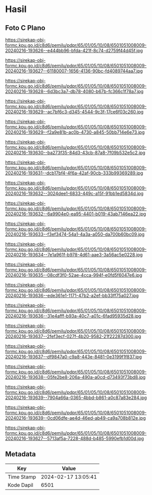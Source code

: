 # Hasil

## Foto C Plano

https://sirekap-obj-formc.kpu.go.id/c8d6/pemilu/pdpr/65/01/05/10/08/6501051008009-20240216-193626--e444bb96-bfda-421f-8c74-d2759f44d45f.jpg

https://sirekap-obj-formc.kpu.go.id/c8d6/pemilu/pdpr/65/01/05/10/08/6501051008009-20240216-193627--61180007-1656-4136-90bc-fd4089744aa7.jpg

https://sirekap-obj-formc.kpu.go.id/c8d6/pemilu/pdpr/65/01/05/10/08/6501051008009-20240216-193628--6d3bc3a7-db78-4080-b67b-fc366c1f78a7.jpg

https://sirekap-obj-formc.kpu.go.id/c8d6/pemilu/pdpr/65/01/05/10/08/6501051008009-20240216-193629--ac7bf6c3-d345-4544-9c3f-17ce6f03c260.jpg

https://sirekap-obj-formc.kpu.go.id/c8d6/pemilu/pdpr/65/01/05/10/08/6501051008009-20240216-193629--f2a9e81b-ac0b-4730-a845-50bb714e6e73.jpg

https://sirekap-obj-formc.kpu.go.id/c8d6/pemilu/pdpr/65/01/05/10/08/6501051008009-20240216-193630--ba273f35-84d3-43cb-87a8-7f09b532e5c2.jpg

https://sirekap-obj-formc.kpu.go.id/c8d6/pemilu/pdpr/65/01/05/10/08/6501051008009-20240216-193631--dcb17bf4-4f6a-42af-90cb-333b99369289.jpg

https://sirekap-obj-formc.kpu.go.id/c8d6/pemilu/pdpr/65/01/05/10/08/6501051008009-20240216-193632--3024dee1-6833-449c-a15f-91bb1ed5834d.jpg

https://sirekap-obj-formc.kpu.go.id/c8d6/pemilu/pdpr/65/01/05/10/08/6501051008009-20240216-193632--6a9904e0-ea95-4401-b019-43ab7146ea22.jpg

https://sirekap-obj-formc.kpu.go.id/c8d6/pemilu/pdpr/65/01/05/10/08/6501051008009-20240216-193633--f3ef3474-54a1-4a3a-a050-da700b60bc09.jpg

https://sirekap-obj-formc.kpu.go.id/c8d6/pemilu/pdpr/65/01/05/10/08/6501051008009-20240216-193634--7e1a961f-b978-4d61-aae3-3a56ac5e0228.jpg

https://sirekap-obj-formc.kpu.go.id/c8d6/pemilu/pdpr/65/01/05/10/08/6501051008009-20240216-193635--08cdf3f0-52ae-4cca-994f-e0fd5f6047e6.jpg

https://sirekap-obj-formc.kpu.go.id/c8d6/pemilu/pdpr/65/01/05/10/08/6501051008009-20240216-193636--ede361e1-1171-47b2-a2ef-bb33ff75a027.jpg

https://sirekap-obj-formc.kpu.go.id/c8d6/pemilu/pdpr/65/01/05/10/08/6501051008009-20240216-193636--31e4afff-b93a-40c7-a01c-6fad95935d28.jpg

https://sirekap-obj-formc.kpu.go.id/c8d6/pemilu/pdpr/65/01/05/10/08/6501051008009-20240216-193637--2fef3ecf-027f-4b20-9582-21f22287d300.jpg

https://sirekap-obj-formc.kpu.go.id/c8d6/pemilu/pdpr/65/01/05/10/08/6501051008009-20240216-193637--df9847a0-c9a8-443e-8481-0e3199f1f837.jpg

https://sirekap-obj-formc.kpu.go.id/c8d6/pemilu/pdpr/65/01/05/10/08/6501051008009-20240216-193638--05fe2be8-206a-490a-a0cd-d73493f73bd8.jpg

https://sirekap-obj-formc.kpu.go.id/c8d6/pemilu/pdpr/65/01/05/10/08/6501051008009-20240216-193639--7904a66a-0365-4bbd-b861-a0c87a83e284.jpg

https://sirekap-obj-formc.kpu.go.id/c8d6/pemilu/pdpr/65/01/05/10/08/6501051008009-20240216-193639--0cd06dfe-ae4d-46ed-ab49-ca9a708b812e.jpg

https://sirekap-obj-formc.kpu.go.id/c8d6/pemilu/pdpr/65/01/05/10/08/6501051008009-20240216-193627--5713af5a-7228-488d-b485-5990efb1d00d.jpg


## Metadata

| Key        | Value               |
| ---------- | ------------------- |
| Time Stamp | 2024-02-17 13:05:41 |
| Kode Dapil | 6501                |



